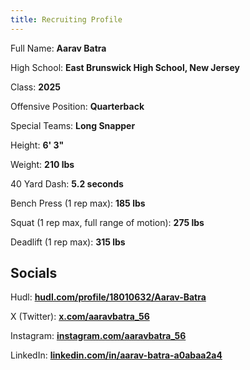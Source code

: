 ```yaml
---
title: Recruiting Profile
---
```

<script defer src='https://static.cloudflareinsights.com/beacon.min.js' data-cf-beacon='{"token": "fd8791c8dc3945daa7bbdc9edf7c41e9"}'></script>

Full Name: **Aarav Batra**

High School: **East Brunswick High School, New Jersey**

Class: **2025**

Offensive Position: **Quarterback**

Special Teams: **Long Snapper**

Height: **6' 3"**

Weight: **210 lbs**

40 Yard Dash: **5.2 seconds**

Bench Press (1 rep max): **185 lbs**

Squat (1 rep max, full range of motion): **275 lbs**

Deadlift (1 rep max): **315 lbs**

## Socials

Hudl: [**hudl.com/profile/18010632/Aarav-Batra**](https://www.hudl.com/profile/18010632/Aarav-Batra)

<!--YouTube: **NA**-->

X (Twitter): [**x.com/aaravbatra_56**](https://x.com/aaravbatra_56)

Instagram: [**instagram.com/aaravbatra_56**](https://www.instagram.com/aaravbatra_56)

LinkedIn: [**linkedin.com/in/aarav-batra-a0abaa2a4**](https://www.linkedin.com/in/aarav-batra-a0abaa2a4)
